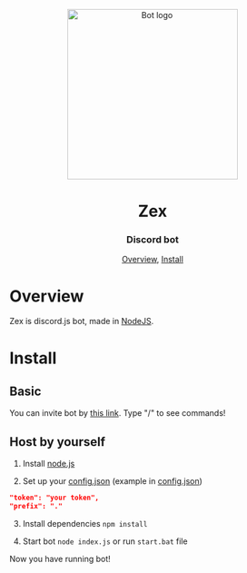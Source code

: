 <p align="center">
 <img width=300px src="assets/avatar.png" alt="Bot logo">
 <h1 align="center">Zex</h1>
 <h3 align="center">Discord bot</h3>
</p>

<p align="center">
 <a href="#overview">Overview</a>,
 <a href="#install">Install</a>
</p>

# Overview

Zex is discord.js bot, made in [NodeJS](https://nodejs.org/).

# Install

## Basic

You can invite bot by [this link](https://discord.com/api/oauth2/authorize?client_id=958221461888331846&permissions=8&scope=bot%20applications.commands).
Type "/" to see commands!

## Host by yourself

1. Install [node.js](https://nodejs.org/)

2. Set up your [config.json](config.json) (example in [config.json](config.json))

```json
"token": "your token",
"prefix": "."
```

3. Install dependencies `npm install`

4. Start bot `node index.js` or run `start.bat` file

Now you have running bot!